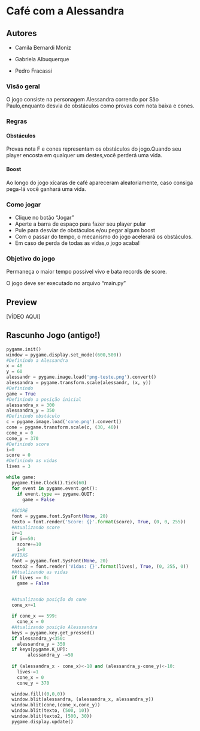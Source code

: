 # Café com a Alessandra

## Autores

- Camila Bernardi Moniz

- Gabriela Albuquerque 

- Pedro Fracassi

### Visão geral

O jogo consiste na personagem Alessandra correndo por São Paulo,enquanto desvia de obstáculos como provas com nota baixa e cones.
### Regras

#### Obstáculos

Provas nota F e cones representam os obstáculos do jogo.Quando seu player encosta em qualquer um destes,você perderá  uma vida.

#### Boost

Ao longo do jogo xícaras de café apareceram aleatoriamente, caso consiga pega-lá você ganhará uma vida.

### Como jogar

- Clique no botão “Jogar”
- Aperte a barra de espaço para fazer seu player pular 
- Pule para desviar de obstáculos e/ou pegar algum boost
- Com o passar do tempo, o mecanismo do jogo acelerará os obstáculos.
- Em caso de perda de todas as vidas,o jogo acaba!

### Objetivo do jogo

Permaneça o maior tempo possível vivo e bata records de score.

O jogo deve ser executado no arquivo “main.py”
## Preview

[VÍDEO AQUI]

## Rascunho Jogo (antigo!)

```py
pygame.init()
window = pygame.display.set_mode((600,500))
#Definindo a Alessandra
x = 48
y = 60
alessandr = pygame.image.load('png-teste.png').convert()
alessandra = pygame.transform.scale(alessandr, (x, y))
#Definindo 
game = True
#Definindo a posição inicial
alessandra_x = 300
alessandra_y = 350
#Definindo obstáculo
c = pygame.image.load('cone.png').convert()
cone = pygame.transform.scale(c, (30, 40))
cone_x = 0
cone_y = 370
#Definindo score
i=0
score = 0
#Definindo as vidas
lives = 3

while game:
  pygame.time.Clock().tick(60)
  for event in pygame.event.get():
    if event.type == pygame.QUIT:
      game = False
  
  #SCORE
  font = pygame.font.SysFont(None, 20)
  texto = font.render('Score: {}'.format(score), True, (0, 0, 255))
  #Atualizando score
  i+=1
  if i==50:
    score+=10
    i=0
  #VIDAS
  font = pygame.font.SysFont(None, 20)
  texto2 = font.render('Vidas: {}'.format(lives), True, (0, 255, 0))
  #Atualizando as vidas
  if lives == 0:
    game = False
    

  #Atualizando posição do cone
  cone_x+=1

  if cone_x == 599:
    cone_x = 0
  #Atualizando posição Alesssandra
  keys = pygame.key.get_pressed()
  if alessandra_y<350:
    alessandra_y = 350
  if keys[pygame.K_UP]:
        alessandra_y -=50
  
  if (alessandra_x - cone_x)<-18 and (alessandra_y-cone_y)<-10:
    lives-=1
    cone_x = 0
    cone_y = 370

  window.fill((0,0,0))
  window.blit(alessandra, (alessandra_x, alessandra_y))
  window.blit(cone,(cone_x,cone_y))
  window.blit(texto, (500, 10))
  window.blit(texto2, (500, 30))
  pygame.display.update()
```
